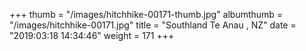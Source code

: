 +++
thumb = "/images/hitchhike-00171-thumb.jpg"
albumthumb = "/images/hitchhike-00171.jpg"
title = "Southland Te Anau , NZ"
date = "2019:03:18 14:34:46"
weight = 171
+++
